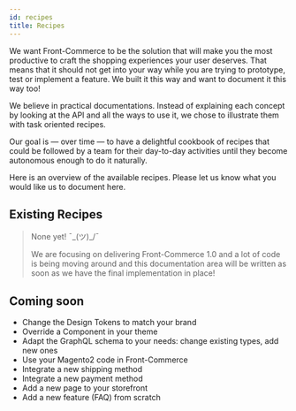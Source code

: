 ```yaml
---
id: recipes
title: Recipes
---
```


We want Front-Commerce to be the solution that will make you the
most productive to craft the shopping experiences your user deserves. That means that it should not get into your way
while you are trying to prototype, test or implement a feature.
We built it this way and want to document it this way too!

We believe in practical documentations. Instead of explaining each
concept by looking at the API and all the ways to use it, we
chose to illustrate them with task oriented recipes.

Our goal is — over time — to have a delightful cookbook of recipes
that could be followed by a team for their day-to-day activities
until they become autonomous enough to do it naturally.

Here is an overview of the available recipes. Please let us
know what you would like us to document here.

## Existing Recipes

> None yet! ¯\_(ツ)\_/¯
>
> We are focusing on delivering Front-Commerce 1.0 and
> a lot of code is being moving around and this documentation
> area will be written as soon as we have the final implementation in place!

## Coming soon

* Change the Design Tokens to match your brand
* Override a Component in your theme
* Adapt the GraphQL schema to your needs: change existing types, add new ones
* Use your Magento2 code in Front-Commerce
* Integrate a new shipping method
* Integrate a new payment method
* Add a new page to your storefront
* Add a new feature (FAQ) from scratch
